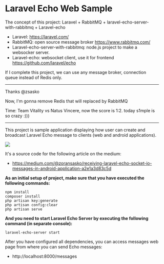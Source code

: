 # Laravel Echo Web Sample

The concept of this project: Laravel + RabbitMQ + laravel-echo-server-with-rabbitmq + Laravel-echo
- Laravel: https://laravel.com/
- RabbitMQ: open source message broker https://www.rabbitmq.com/
- Laravel-echo-server-with-rabbitmq: node.js project to make a websocker server.
- Laravel-echo: websocket client, use it for frontend https://github.com/laravel/echo

If I complete this project, we can use any message broker, connection queue instead of Redis only.

----------------------------------------

Thanks @zsasko

Now, I'm gonna remove Redis that will replaced by RabbitMQ

Time: Team Vitality vs Natus Vincere, now the score is 1:2. today s1mple is so crazy :)))

----------------------------------------

This project is sample application displaying how user can create and broadcast Laravel Echo message to clients (web and android applications). 

![](https://cdn-images-1.medium.com/max/800/1*m8hG2m8mmC3gXULQ_HZawA.gif)

It's a source code for the following article on the medium:

- https://medium.com/@zoransasko/receiving-laravel-echo-socket-io-messages-in-android-application-a2e1a3d83c5d

**As an initial setup of project, make sure that you have executed the following commands:**
```
npm install
composer install
php artisan key:generate
php artisan config:clear
php artisan serve
```
**And you need to start Laravel Echo Server by executing the following command (in separate console):**
```
laravel-echo-server start
```

After you have configured all dependencies, you can access messages web page from where you can send Echo messages:
- http://localhost:8000/messages

